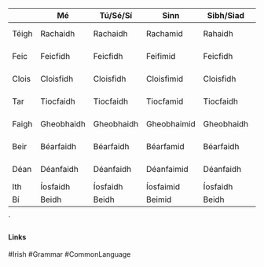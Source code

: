 |       | Mé         | Tú/Sé/Sí   | Sinn        | Sibh/Siad  | Saorbriathar | ?               | x             |
| ----- | ---------- | ---------- | ----------- | ---------- | ------------ | --------------- | ------------- |
| Téigh | Rachaidh   | Rachaidh   | Rachamid    | Rahaidh    | Rachfar      | An rachaidh?    | Ní rachaidh   |
| Feic  | Feicfidh   | Feicfidh   | Feifimid    | Feicfidh   | Feicfear     | An bhfeicfidh?  | Ní fheicfidh  |
| Clois | Cloisfidh  | Cloisfidh  | Cloisfimid  | Cloisfidh  | Cloisfear    | An gcloisfidh?  | Ní chloisfidh |
| Tar   | Tiocfaidh  | Tiocfaidh  | Tiocfamid   | Tiocfaidh  | Tiocfar      | An dtiochfaidh? | Ní thiocfaidh |
| Faigh | Gheobhaidh | Gheobhaidh | Gheobhaimid | Gheobhaidh | Gheofar      | An bhfaighfidh? | Ní fhaighfidh |
| Beir  | Béarfaidh  | Béarfaidh  | Béarfamid   | Béarfaidh  | Béarfar      | An mbéarfaidh?  | Ní bhéarfaidh |
| Déan  | Déanfaidh  | Déanfaidh  | Déanfaimid  | Déanfaidh  | Déanfar      | An ndéarfaidh?  | Ní déarfaidh  |
| Ith   | Íosfaidh   | Íosfaidh   | Íosfaimid   | Íosfaidh   | Íosfar       | An íosfaidh?    | Ní íosfaidh   |
| Bí    | Beidh      | Beidh      | Beimid      | Beidh      | Beifear      | An mbeidh?      | Ní bheidh     |

`

#### Links
#Irish #Grammar #CommonLanguage 